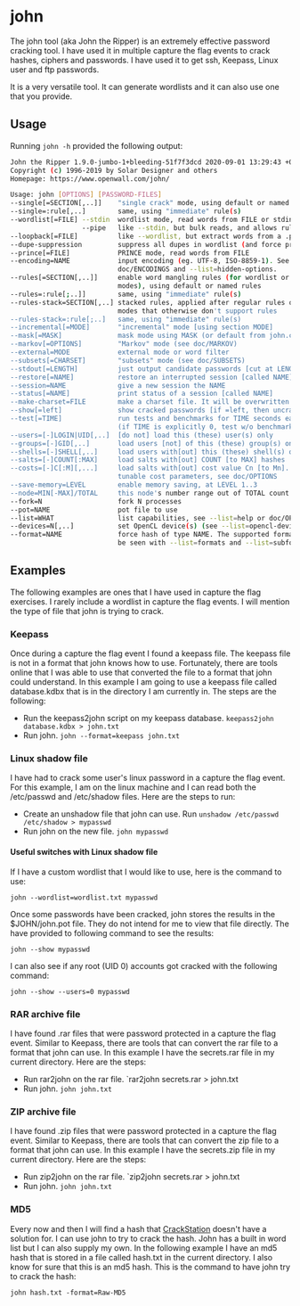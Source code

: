 # john

The john tool (aka John the Ripper) is an extremely effective password cracking tool. I have used it in multiple capture the flag events to crack hashes, ciphers and passwords. I have used it to get ssh, Keepass, Linux user and ftp passwords.

It is a very versatile tool. It can generate wordlists and it can also use one that you provide.

## Usage

Running `john -h` provided the following output:

```bash
John the Ripper 1.9.0-jumbo-1+bleeding-51f7f3dcd 2020-09-01 13:29:43 +0200 OMP [linux-gnu 64-bit x86_64 AVX2 AC]
Copyright (c) 1996-2019 by Solar Designer and others
Homepage: https://www.openwall.com/john/

Usage: john [OPTIONS] [PASSWORD-FILES]
--single[=SECTION[,..]]    "single crack" mode, using default or named rules
--single=:rule[,..]        same, using "immediate" rule(s)
--wordlist[=FILE] --stdin  wordlist mode, read words from FILE or stdin
                  --pipe   like --stdin, but bulk reads, and allows rules
--loopback[=FILE]          like --wordlist, but extract words from a .pot file
--dupe-suppression         suppress all dupes in wordlist (and force preload)
--prince[=FILE]            PRINCE mode, read words from FILE
--encoding=NAME            input encoding (eg. UTF-8, ISO-8859-1). See also
                           doc/ENCODINGS and --list=hidden-options.
--rules[=SECTION[,..]]     enable word mangling rules (for wordlist or PRINCE
                           modes), using default or named rules
--rules=:rule[;..]]        same, using "immediate" rule(s)
--rules-stack=SECTION[,..] stacked rules, applied after regular rules or to
                           modes that otherwise don't support rules
--rules-stack=:rule[;..]   same, using "immediate" rule(s)
--incremental[=MODE]       "incremental" mode [using section MODE]
--mask[=MASK]              mask mode using MASK (or default from john.conf)
--markov[=OPTIONS]         "Markov" mode (see doc/MARKOV)
--external=MODE            external mode or word filter
--subsets[=CHARSET]        "subsets" mode (see doc/SUBSETS)
--stdout[=LENGTH]          just output candidate passwords [cut at LENGTH]
--restore[=NAME]           restore an interrupted session [called NAME]
--session=NAME             give a new session the NAME
--status[=NAME]            print status of a session [called NAME]
--make-charset=FILE        make a charset file. It will be overwritten
--show[=left]              show cracked passwords [if =left, then uncracked]
--test[=TIME]              run tests and benchmarks for TIME seconds each
                           (if TIME is explicitly 0, test w/o benchmark)
--users=[-]LOGIN|UID[,..]  [do not] load this (these) user(s) only
--groups=[-]GID[,..]       load users [not] of this (these) group(s) only
--shells=[-]SHELL[,..]     load users with[out] this (these) shell(s) only
--salts=[-]COUNT[:MAX]     load salts with[out] COUNT [to MAX] hashes
--costs=[-]C[:M][,...]     load salts with[out] cost value Cn [to Mn]. For
                           tunable cost parameters, see doc/OPTIONS
--save-memory=LEVEL        enable memory saving, at LEVEL 1..3
--node=MIN[-MAX]/TOTAL     this node's number range out of TOTAL count
--fork=N                   fork N processes
--pot=NAME                 pot file to use
--list=WHAT                list capabilities, see --list=help or doc/OPTIONS
--devices=N[,..]           set OpenCL device(s) (see --list=opencl-devices)
--format=NAME              force hash of type NAME. The supported formats can
                           be seen with --list=formats and --list=subformats
```

## Examples

The following examples are ones that I have used in capture the flag exercises. I rarely include a wordlist in capture the flag events. I will mention the type of file that john is trying to crack.

### Keepass

Once during a capture the flag event I found a keepass file. The keepass file is not in a format that john knows how to use. Fortunately, there are tools online that I was able to use that converted the file to a format that john could understand. In this example I am going to use a keepass file called database.kdbx that is in the directory I am currently in. The steps are the following:

- Run the keepass2john script on my keepass database. `keepass2john database.kdbx > john.txt`
- Run john. `john --format=keepass john.txt`

### Linux shadow file

I have had to crack some user's linux password in a capture the flag event. For this example, I am on the linux machine and I can read both the /etc/passwd and /etc/shadow files. Here are the steps to run:

- Create an unshadow file that john can use. Run `unshadow /etc/passwd /etc/shadow > mypasswd`
- Run john on the new file. `john mypasswd`

#### Useful switches with Linux shadow file

If I have a custom wordlist that I would like to use, here is the command to use:

`john --wordlist=wordlist.txt mypasswd`

Once some passwords have been cracked, john stores the results in the $JOHN/john.pot file. They do not intend for me to view that file directly. The have provided to following command to see the results:

`john --show mypasswd`

I can also see if any root (UID 0) accounts got cracked with the following command:

`john --show --users=0 mypasswd`

### RAR archive file

I have found .rar files that were password protected in a capture the flag event. Similar to Keepass, there are tools that can convert the rar file to a format that john can use. In this example I have the secrets.rar file in my current directory. Here are the steps:

- Run rar2john on the rar file. `rar2john secrets.rar > john.txt
- Run john. `john john.txt`

### ZIP archive file

I have found .zip files that were password protected in a capture the flag event. Similar to Keepass, there are tools that can convert the zip file to a format that john can use. In this example I have the secrets.zip file in my current directory. Here are the steps:

- Run zip2john on the rar file. `zip2john secrets.rar > john.txt
- Run john. `john john.txt`

### MD5

Every now and then I will find a hash that [CrackStation](https://crackstation.net/) doesn't have a solution for. I can use john to try to crack the hash. John has a built in word list but I can also supply my own. In the following example I have an md5 hash that is stored in a file called hash.txt in the current directory. I also know for sure that this is an md5 hash. This is the command to have john try to crack the hash:

`john hash.txt -format=Raw-MD5`
